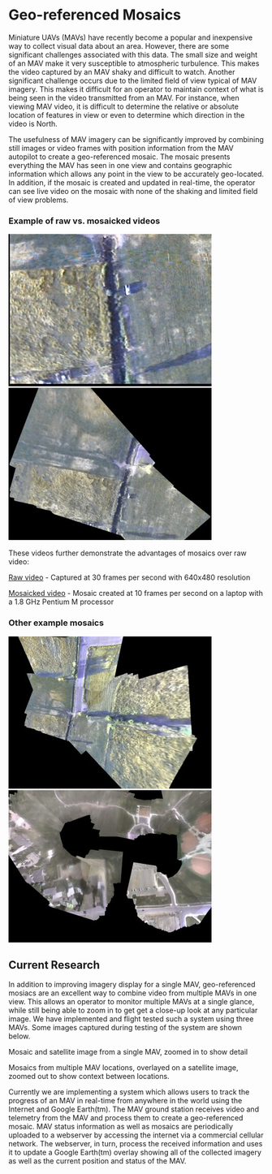 # Geo-referenced Mosaics

Miniature UAVs (MAVs) have recently become a popular and inexpensive way to collect visual data about an area. However, there are some significant challenges associated with this data. The small size and weight of an MAV make it very susceptible to atmospheric turbulence. This makes the video captured by an MAV shaky and difficult to watch. Another significant challenge occurs due to the limited field of view typical of MAV imagery. This makes it difficult for an operator to maintain context of what is being seen in the video transmitted from an MAV. For instance, when viewing MAV video, it is difficult to determine the relative or absolute location of features in view or even to determine which direction in the video is North.

The usefulness of MAV imagery can be significantly improved by combining still images or video frames with position information from the MAV autopilot to create a geo-referenced mosaic. The mosaic presents everything the MAV has seen in one view and contains geographic information which allows any point in the view to be accurately geo-located. In addition, if the mosaic is created and updated in real-time, the operator can see live video on the mosaic with none of the shaking and limited field of view problems.

### Example of raw vs. mosaicked videos

![Raw Video Frame](assets/geo_referenced_mosaics/raw_video_frame.jpg)
![Mosaicked Frame](assets/geo_referenced_mosaics/mosaicked_frame.jpg)

These videos further demonstrate the advantages of mosaics over raw video:

[Raw video](http://www.et.byu.edu/groups/magiccuav/Mosaic/TargetHomeFromHomeLoiter-1.wmv) - Captured at 30 frames per second with 640x480 resolution

[Mosaicked video](http://www.et.byu.edu/groups/magiccuav/Mosaic/mosaic2-1.wmv) - Mosaic created at 10 frames per second on a laptop with a 1.8 GHz Pentium M processor

### Other example mosaics

![Big Mosaic](assets/geo_referenced_mosaics/big_mosaic.jpg)
![Mosaic](assets/geo_referenced_mosaics/mosaic.jpg)

## Current Research

In addition to improving imagery display for a single MAV, geo-referenced mosiacs are an excellent way to combine video from multiple MAVs in one view. This allows an operator to monitor multiple MAVs at a single glance, while still being able to zoom in to get get a close-up look at any particular image. We have implemented and flight tested such a system using three MAVs. Some images captured during testing of the system are shown below.

Mosaic and satellite image from a single MAV, zoomed in to show detail

Mosaics from multiple MAV locations, overlayed on a satellite image, zoomed out to show context between locations.

Currently we are implementing a system which allows users to track the progress of an MAV in real-time from anywhere in the world using the Internet and Google Earth(tm). The MAV ground station receives video and telemetry from the MAV and process them to create a geo-referenced mosaic. MAV status information as well as mosaics are periodically uploaded to a webserver by accessing the internet via a commercial cellular network. The webserver, in turn, process the received information and uses it to update a Google Earth(tm) overlay showing all of the collected imagery as well as the current position and status of the MAV.
